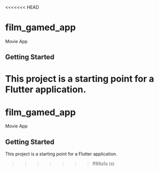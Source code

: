 <<<<<<< HEAD
# film_gamed_app

Movie App




## Getting Started

This project is a starting point for a Flutter application.
=======
# film_gamed_app

Movie App

## Getting Started

This project is a starting point for a Flutter application.
>>>>>>> ff89a1a (s)
